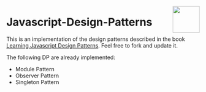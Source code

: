 <img
  src="http://addyosmani.com/resources/essentialjsdesignpatterns/cover/cover.jpg"
  width="70"
  align="right"
/>




# Javascript-Design-Patterns

This is an implementation of the design patterns described in the book <a href="http://addyosmani.com/resources/essentialjsdesignpatterns/book/" target="_blank">Learning Javascript Design Patterns</a>. Feel free to fork and update it.

The following DP are already implemented:

- Module Pattern
- Observer Pattern
- Singleton Pattern
